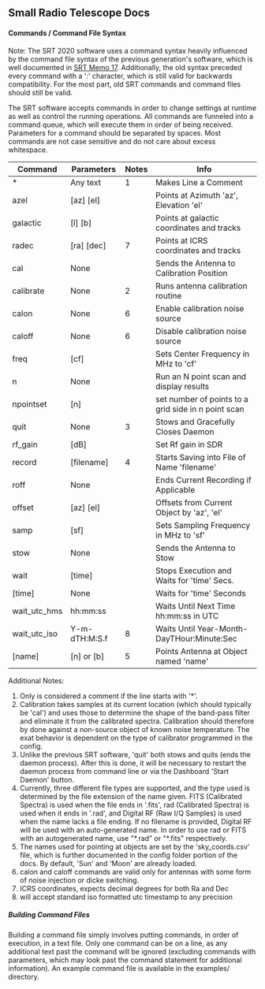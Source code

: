 ## Small Radio Telescope Docs
#### Commands / Command File Syntax

Note: The SRT 2020 software uses a command syntax heavily influenced by the command file syntax of the previous generation's software, which is well documented in [SRT Memo 17](https://www.haystack.mit.edu/wp-content/uploads/2020/07/memo_SRT_017.pdf).  Additionally, the old syntax preceded every command with a ':' character, which is still valid for backwards compatibility.  For the most part, old SRT commands and command files should still be valid.

The SRT software accepts commands in order to change settings at runtime as well as control the running operations.  All commands are funneled into a command queue, which will execute them in order of being received.  Parameters for a command should be separated by spaces.  Most commands are not case sensitive and do not care about excess whitespace.

| Command      | Parameters | Notes |Info                                        |
|--------------|------------|-------|--------------------------------------------|
| *            | Any text   | 1     | Makes Line a Comment                       |
| azel         | [az] [el]  |       | Points at Azimuth 'az', Elevation 'el'     |
| galactic     | [l] [b]|       | Points at galactic coordinates and tracks  |
| radec        | [ra] [dec] | 7     | Points at ICRS coordinates and tracks      |
| cal          | None       |       | Sends the Antenna to Calibration Position  |
| calibrate    | None       | 2     | Runs antenna calibration routine           |
| calon        | None       | 6     | Enable calibration noise source            |
| caloff       | None       | 6     | Disable calibration noise source           |
| freq         | [cf]       |       | Sets Center Frequency in MHz to 'cf'       |
| n            | None       |       | Run an N point scan and display results    |
| npointset    | [n]        |       | set number of points to a grid side in n point scan |
| quit         | None       | 3     | Stows and Gracefully Closes Daemon         |
| rf_gain      | [dB]       |       | Set Rf gain in SDR                         |
| record       | [filename] | 4     | Starts Saving into File of Name 'filename' |
| roff         | None       |       | Ends Current Recording if Applicable       |
| offset       | [az] [el]  |       | Offsets from Current Object by 'az', 'el'  |
| samp         | [sf]       |       | Sets Sampling Frequency in MHz to 'sf'     |
| stow         | None       |       | Sends the Antenna to Stow                  |
| wait         | [time]     |       | Stops Execution and Waits for 'time' Secs. |
| [time]       | None       |       | Waits for 'time' Seconds                   |
| wait_utc_hms | hh:mm:ss   |       | Waits Until Next Time hh:mm:ss in UTC      |
| wait_utc_iso | Y-m-dTH:M:S.f| 8    | Waits Until Year-Month-DayTHour:Minute:Sec |
| [name]       | [n] or [b] | 5     | Points Antenna at Object named 'name'      |

Additional Notes:
 1. Only is considered a comment if the line starts with '\*'.
 2. Calibration takes samples at its current location (which should typically be 'cal') and uses those to determine the shape of the band-pass filter and eliminate it from the calibrated spectra.  Calibration should therefore by done against a non-source object of known noise temperature. The exat behavior is dependent on the type of calibrator programmed in the config.
 3. Unlike the previous SRT software, 'quit' both stows and quits (ends the daemon process).  After this is done, it will be necessary to restart the daemon process from command line or via the Dashboard 'Start Daemon' button.
 4. Currently, three different file types are supported, and the type used is determined by the file extension of the name given.  FITS (Calibrated Spectra) is used when the file ends in '.fits', rad (Calibrated Spectra) is used when it ends in '.rad', and Digital RF (Raw I/Q Samples) is used when the name lacks a file ending.  If no filename is provided, Digital RF will be used with an auto-generated name.  In order to use rad or FITS with an autogenerated name, use "\*.rad" or "\*.fits" respectively.
 5. The names used for pointing at objects are set by the 'sky_coords.csv' file, which is further documented in the config folder portion of the docs.  By default, 'Sun' and 'Moon' are already loaded.
 6. calon and caloff commands are valid only for antennas with some form of noise injection or dicke switching.
 7. ICRS coordinates, expects decimal degrees for both Ra and Dec
 8. will accept standard iso formatted utc timestamp to any precision

##### Building Command Files

Building a command file simply involves putting commands, in order of execution, in a text file.  Only one command can be on a line, as any additional text past the command will be ignored (excluding commands with parameters, which may look past the command statement for additional information).  An example command file is available in the examples/ directory.
